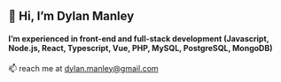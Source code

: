 ## 👋 Hi, I’m Dylan Manley
#### I’m experienced in front-end and full-stack development (Javascript, Node.js, React, Typescript, Vue, PHP, MySQL, PostgreSQL, MongoDB)
📫 reach me at dylan.manley@gmail.com

